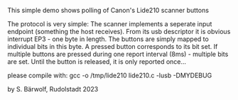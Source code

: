 This simple demo shows polling of Canon's Lide210 scanner buttons

The protocol is very simple:
The scanner implements a seperate input endpoint (something the host receives).
From its usb descriptor it is obvious interrupt EP3 - one byte in length.
The buttons are simply mapped to individual bits in this byte.
A pressed button corresponds to its bit set. If multiple buttons are pressed during
one report interval (8ms)  - multiple bits are set.
Until the button is released, it is only reported once...

please compile with: gcc -o /tmp/lide210 lide210.c -lusb -DMYDEBUG

by S. Bärwolf, Rudolstadt 2023
